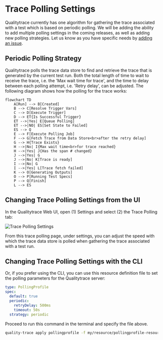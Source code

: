 # Trace Polling Settings

Qualitytrace currently has one algorithm for gathering the trace associated with a test which is based on periodic polling. We will be adding the ability to add multiple polling settings in the coming releases, as well as adding new polling strategies. Let us know as you have specific needs by [adding an issue](https://github.com/intelops/quality-trace/issues/new/choose).

## Periodic Polling Strategy

Qualitytrace polls the trace data store to find and retrieve the trace that is generated by the current test run. Both the total length of time to wait to receive the trace, i.e. the 'Max wait time for trace', and the time to delay between each polling attempt, i.e. 'Retry delay', can be adjusted. The following diagram shows how the polling for the trace works:

```mermaid
flowchart TD
    A[Run] --> B[Created]
    B --> C[Resolve Trigger Vars]
    C --> D[Execute Trigger]
    D --> ET{Is Successful Trigger}
    ET -->|Yes| E[Queue Polling]
    ET -->|NO| ES[Set State to Failed]
    ES --> Q
    E --> F[Execute Polling Job]
    F --> G[Fetch Trace from Data Store<br>after the retry delay]
    G --> H{Trace Exists}
    H -->|No| I{Max wait time<br>for trace reached}
    H -->|Yes| J{Has the span # changed}
    J -->|Yes| G
    J -->|No| K[Trace is ready]
    I -->|No| G
    I -->|Yes| L[Trace fetch failed]
    K --> O[Generating Outputs]
    O --> P[Running Test Specs]
    P --> Q[Finish]
    L --> ES
```

## Changing Trace Polling Settings from the UI

In the Qualitytrace Web UI, open (1) Settings and select (2) the Trace Polling tab:

![Trace Polling Settings](./img/trace-polling-settings-0.11.3.png)

From this trace polling page, under settings, you can adjust the speed with which the trace data store is polled when gathering the trace associated with a test run.

## Changing Trace Polling Settings with the CLI

Or, if you prefer using the CLI, you can use this resource definition file to set the polling parameters for the Qualitytrace server:

```yaml
type: PollingProfile
spec:
  default: true
  periodic:
    retryDelay: 500ms
    timeout: 50s
  strategy: periodic
```

Proceed to run this command in the terminal and specify the file above.

```bash
quality-trace apply pollingprofile -f my/resource/pollingprofile-resource.yaml
```

